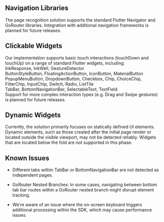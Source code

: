 

## Navigation Libraries
The page recognition solution supports the standard Flutter Navigator and GoRouter libraries. Integration with additional navigation frameworks is planned for future releases.

## Clickable Widgets
Our implementation supports basic touch interactions (touchDown and touchUp) on a range of standard Flutter widgets, including:<br>
InkResponse, InkWell, GestureDetector<br>
ButtonStyleButton, FloatingActionButton, IconButton, MaterialButton<br>
PopupMenuButton, DropdownButton, Checkbox, Chip, ChoiceChip, FilterChip, InputChip, Switch, Radio, ListTile<br>
TabBar, BottomNavigationBar, SelectableText, TextField<br>
Support for more complex interaction types (e.g. Drag and Swipe gestures) is planned for future releases.

## Dynamic Widgets
Currently, the solution primarily focuses on statically defined UI elements. Dynamic elements, such as those created after the initial page render or located outside the visible viewport, may not be detected reliably.
Widgets that are located below the fold are not supported in this phase.

## Known Issues
- Different tabs within TabBar or BottomNavigationBar are not detected as independent pages.

- GoRouter Nested Branches: In some cases, navigating between bottom tab bar routes within a GoRouter nested branch might disrupt element tracking.

- We're aware of an issue where the on-screen keyboard triggers additional processing within the SDK, which may cause performance issues.
